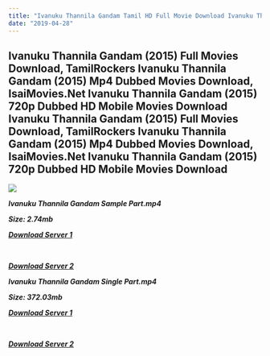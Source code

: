 ```yaml
---
title: "Ivanuku Thannila Gandam Tamil HD Full Movie Download Ivanuku Thannila Gandam Tamil HD Movie Download"
date: "2019-04-28"
---
```


## Ivanuku Thannila Gandam (2015) Full Movies Download, TamilRockers Ivanuku Thannila Gandam (2015) Mp4 Dubbed Movies Download, IsaiMovies.Net Ivanuku Thannila Gandam (2015) 720p Dubbed HD Mobile Movies Download Ivanuku Thannila Gandam (2015) Full Movies Download, TamilRockers Ivanuku Thannila Gandam (2015) Mp4 Dubbed Movies Download, IsaiMovies.Net Ivanuku Thannila Gandam (2015) 720p Dubbed HD Mobile Movies Download

![](https://images.moviebuff.com/079f75a0-ffb0-4362-8feb-96c48417f0d8?w=1000)

**_Ivanuku Thannila Gandam Sample Part.mp4_**

**_Size: 2.74mb_**

**_[Download Server 1](http://dl2.tamilsrca.xyz/load/2015/Ivanuku{18b9e36be58349bcedc591cb24b1d58373c4fcb8ec6c90ee99c2d93b5f4aedc9}20Thannila{18b9e36be58349bcedc591cb24b1d58373c4fcb8ec6c90ee99c2d93b5f4aedc9}20Gandam/Ivanuku{18b9e36be58349bcedc591cb24b1d58373c4fcb8ec6c90ee99c2d93b5f4aedc9}20Thannila{18b9e36be58349bcedc591cb24b1d58373c4fcb8ec6c90ee99c2d93b5f4aedc9}20Gandam{18b9e36be58349bcedc591cb24b1d58373c4fcb8ec6c90ee99c2d93b5f4aedc9}20(2015){18b9e36be58349bcedc591cb24b1d58373c4fcb8ec6c90ee99c2d93b5f4aedc9}20HDRip{18b9e36be58349bcedc591cb24b1d58373c4fcb8ec6c90ee99c2d93b5f4aedc9}20Sample{18b9e36be58349bcedc591cb24b1d58373c4fcb8ec6c90ee99c2d93b5f4aedc9}20HD.mp4)_**

**_[  
](http://dl2.tamilsrca.xyz/load/2015/Ivanuku{18b9e36be58349bcedc591cb24b1d58373c4fcb8ec6c90ee99c2d93b5f4aedc9}20Thannila{18b9e36be58349bcedc591cb24b1d58373c4fcb8ec6c90ee99c2d93b5f4aedc9}20Gandam/Ivanuku{18b9e36be58349bcedc591cb24b1d58373c4fcb8ec6c90ee99c2d93b5f4aedc9}20Thannila{18b9e36be58349bcedc591cb24b1d58373c4fcb8ec6c90ee99c2d93b5f4aedc9}20Gandam{18b9e36be58349bcedc591cb24b1d58373c4fcb8ec6c90ee99c2d93b5f4aedc9}20(2015){18b9e36be58349bcedc591cb24b1d58373c4fcb8ec6c90ee99c2d93b5f4aedc9}20HDRip{18b9e36be58349bcedc591cb24b1d58373c4fcb8ec6c90ee99c2d93b5f4aedc9}20Sample{18b9e36be58349bcedc591cb24b1d58373c4fcb8ec6c90ee99c2d93b5f4aedc9}20HD.mp4)_**

**_[Download Server 2](http://dl2.tamilsrca.xyz/load/2015/Ivanuku{18b9e36be58349bcedc591cb24b1d58373c4fcb8ec6c90ee99c2d93b5f4aedc9}20Thannila{18b9e36be58349bcedc591cb24b1d58373c4fcb8ec6c90ee99c2d93b5f4aedc9}20Gandam/Ivanuku{18b9e36be58349bcedc591cb24b1d58373c4fcb8ec6c90ee99c2d93b5f4aedc9}20Thannila{18b9e36be58349bcedc591cb24b1d58373c4fcb8ec6c90ee99c2d93b5f4aedc9}20Gandam{18b9e36be58349bcedc591cb24b1d58373c4fcb8ec6c90ee99c2d93b5f4aedc9}20(2015){18b9e36be58349bcedc591cb24b1d58373c4fcb8ec6c90ee99c2d93b5f4aedc9}20HDRip{18b9e36be58349bcedc591cb24b1d58373c4fcb8ec6c90ee99c2d93b5f4aedc9}20Sample{18b9e36be58349bcedc591cb24b1d58373c4fcb8ec6c90ee99c2d93b5f4aedc9}20HD.mp4)_**

**_Ivanuku Thannila Gandam Single Part.mp4_**

**_Size: 372.03mb_**

**_[Download Server 1](http://dl2.tamilsrca.xyz/load/2015/Ivanuku{18b9e36be58349bcedc591cb24b1d58373c4fcb8ec6c90ee99c2d93b5f4aedc9}20Thannila{18b9e36be58349bcedc591cb24b1d58373c4fcb8ec6c90ee99c2d93b5f4aedc9}20Gandam/Ivanuku{18b9e36be58349bcedc591cb24b1d58373c4fcb8ec6c90ee99c2d93b5f4aedc9}20Thannila{18b9e36be58349bcedc591cb24b1d58373c4fcb8ec6c90ee99c2d93b5f4aedc9}20Gandam{18b9e36be58349bcedc591cb24b1d58373c4fcb8ec6c90ee99c2d93b5f4aedc9}20(2015){18b9e36be58349bcedc591cb24b1d58373c4fcb8ec6c90ee99c2d93b5f4aedc9}20HDRip{18b9e36be58349bcedc591cb24b1d58373c4fcb8ec6c90ee99c2d93b5f4aedc9}20HD.mp4)_**

**_[  
](http://dl2.tamilsrca.xyz/load/2015/Ivanuku{18b9e36be58349bcedc591cb24b1d58373c4fcb8ec6c90ee99c2d93b5f4aedc9}20Thannila{18b9e36be58349bcedc591cb24b1d58373c4fcb8ec6c90ee99c2d93b5f4aedc9}20Gandam/Ivanuku{18b9e36be58349bcedc591cb24b1d58373c4fcb8ec6c90ee99c2d93b5f4aedc9}20Thannila{18b9e36be58349bcedc591cb24b1d58373c4fcb8ec6c90ee99c2d93b5f4aedc9}20Gandam{18b9e36be58349bcedc591cb24b1d58373c4fcb8ec6c90ee99c2d93b5f4aedc9}20(2015){18b9e36be58349bcedc591cb24b1d58373c4fcb8ec6c90ee99c2d93b5f4aedc9}20HDRip{18b9e36be58349bcedc591cb24b1d58373c4fcb8ec6c90ee99c2d93b5f4aedc9}20HD.mp4)_**

**_[Download Server 2](http://dl2.tamilsrca.xyz/load/2015/Ivanuku{18b9e36be58349bcedc591cb24b1d58373c4fcb8ec6c90ee99c2d93b5f4aedc9}20Thannila{18b9e36be58349bcedc591cb24b1d58373c4fcb8ec6c90ee99c2d93b5f4aedc9}20Gandam/Ivanuku{18b9e36be58349bcedc591cb24b1d58373c4fcb8ec6c90ee99c2d93b5f4aedc9}20Thannila{18b9e36be58349bcedc591cb24b1d58373c4fcb8ec6c90ee99c2d93b5f4aedc9}20Gandam{18b9e36be58349bcedc591cb24b1d58373c4fcb8ec6c90ee99c2d93b5f4aedc9}20(2015){18b9e36be58349bcedc591cb24b1d58373c4fcb8ec6c90ee99c2d93b5f4aedc9}20HDRip{18b9e36be58349bcedc591cb24b1d58373c4fcb8ec6c90ee99c2d93b5f4aedc9}20HD.mp4)_**
